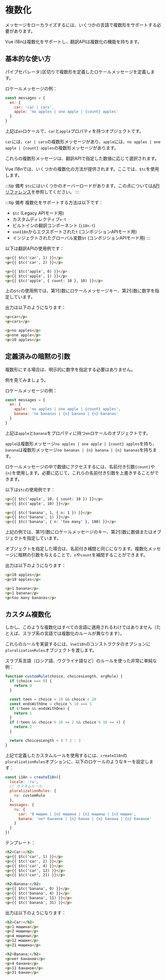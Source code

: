 # 複数化

メッセージをローカライズするには、いくつかの言語で複数形をサポートする必要があります。

Vue i18nは複数化をサポートし、翻訳APIは複数化の機能を持ちます。

## 基本的な使い方

パイプセパレータ`|`区切りで複数形を定義したロケールメッセージを定義します。

ロケールメッセージの例：

```js
const messages = {
  en: {
    car: 'car | cars',
    apple: 'no apples | one apple | {count} apples'
  }
}
```

上記は`en`ロケールで、`car`と`apple`プロパティを持つオブジェクトです。

`car`には、`car | cars`の複数形メッセージがあり、`apple`には、`no apples | one apple | {count} apples`の複数形メッセージがあります。

これらの複数形メッセージは、翻訳APIで指定した数値に応じて選択されます。

Vue I18nでは、いくつかの複数化の方法が提供されます。ここでは、`$tc`を使用します。

:::tip 備考
`$tc`にはいくつかのオーバーロードがあります。この点については[APIリファレンス](../../api/injection#tc-key)を参照してください。
:::

:::tip 備考
複数化をサポートする方法は以下です：

- `$tc` (Legacy APIモード用)
- カスタムディレクティブ`v-t`
- ビルトインの翻訳コンポーネント (`i18n-t`)
- `useI18n`からエクスポートされた`t` (コンポジションAPIモード用)
- インジェクトされたグローバル変数`$t` (コンポジションAPIモード用)
:::

以下は翻訳APIの使用例です：

```html
<p>{{ $tc('car', 1) }}</p>
<p>{{ $tc('car', 2) }}</p>

<p>{{ $tc('apple', 0) }}</p>
<p>{{ $tc('apple', 1) }}</p>
<p>{{ $tc('apple', { count: 10 }, 10) }}</p>
```

上の`$tc`の使用例では、第1引数にロケールメッセージキー、第2引数に数字を指定しています。

出力は以下のようになります：

```html
<p>car</p>
<p>cars</p>

<p>no apples</p>
<p>one apple</p>
<p>10 apples</p>
```

## 定義済みの暗黙の引数

複数形にする場合は、明示的に数字を指定する必要はありません。

例を見てみましょう。

ロケールメッセージの例：

```js
const messages = {
  en: {
    apple: 'no apples | one apple | {count} apples',
    banana: 'no bananas | {n} banana | {n} bananas'
  }
}
```

上記は`apple`と`banana`をプロパティに持つ`en`ロケールのオブジェクトです。

`apple`は複数形メッセージ`no apples | one apple | {count} apples`を持ち、`banana`は複数形メッセージ`no bananas | {n} banana | {n} bananas`を持ちます。

ロケールメッセージの中で数値にアクセスするには、名前付き引数`{count}`や`{n}`を使用します。必要に応じて、これらの名前付き引数を上書きすることができます。

以下は`$tc`の使用例です：

```html
<p>{{ $tc('apple', 10, { count: 10 }) }}</p>
<p>{{ $tc('apple', 10) }}</p>

<p>{{ $tc('banana', 1, { n: 1 }) }}</p>
<p>{{ $tc('banana', 1) }}</p>
<p>{{ $tc('banana', { n: 'too many' }, 100) }}</p>
```

上記の例では、第1引数にロケールメッセージのキー、第2引数に数値またはオブジェクトを指定しています。

オブジェクトを指定した場合は、名前付き補間と同じになります。複数化メッセージに暗黙の引数を与えることで、`n`や`count`を補間することができます。

出力は以下のようになります：

```html
<p>10 apples</p>
<p>10 apples</p>

<p>1 banana</p>
<p>1 banana</p>
<p>too many bananas</p>
```

## カスタム複数化

しかし、このような複数化はすべての言語に適用されるわけではありません（たとえば、スラブ系の言語では複数化のルールが異なります）。

これらのルールを実装するには、`VueI18n`のコンストラクタのオプションに`pluralizationRules`オブジェクトを渡します。

スラブ系言語（ロシア語、ウクライナ語など）のルールを使った非常に単純な例：

```js
function customRule(choice, choicesLength, orgRule) {
  if (choice === 0) {
    return 0
  }

  const teen = choice > 10 && choice < 20
  const endsWithOne = choice % 10 === 1
  if (!teen && endsWithOne) {
    return 1
  }
  if (!teen && choice % 10 >= 2 && choice % 10 <= 4) {
    return 2
  }

  return choicesLength < 4 ? 2 : 3
}
```

上記で定義したカスタムルールを使用するには、`createI18n`の`pluralizationRules`オプションに、以下のロケールのようなキーを設定します：

```js
const i18n = createI18n({
  locale: 'ru',
  // カスタムルール
  pluralizationRules: {
    ru: customRule
  },
  messages: {
    ru: {
      car: '0 машин | {n} машина | {n} машины | {n} машин',
      banana: 'нет бананов | {n} банан | {n} банана | {n} бананов'
    }
  }
})
```

テンプレート：

```html
<h2>Car:</h2>
<p>{{ $tc('car', 1) }}</p>
<p>{{ $tc('car', 2) }}</p>
<p>{{ $tc('car', 4) }}</p>
<p>{{ $tc('car', 12) }}</p>
<p>{{ $tc('car', 21) }}</p>

<h2>Banana:</h2>
<p>{{ $tc('banana', 0) }}</p>
<p>{{ $tc('banana', 4) }}</p>
<p>{{ $tc('banana', 11) }}</p>
<p>{{ $tc('banana', 31) }}</p>
```

出力は以下のようになります：

```html
<h2>Car:</h2>
<p>1 машина</p>
<p>2 машины</p>
<p>4 машины</p>
<p>12 машин</p>
<p>21 машина</p>

<h2>Banana:</h2>
<p>нет бананов</p>
<p>4 банана</p>
<p>11 бананов</p>
<p>31 банан</p>
```
